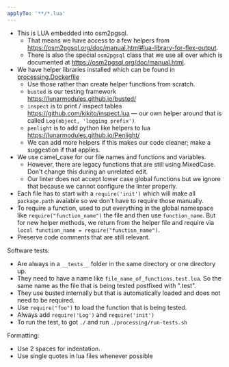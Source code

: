 ```yaml
---
applyTo: '**/*.lua'
---
```


- This is LUA embedded into osm2pgsql.
  - That means we have access to a few helpers from https://osm2pgsql.org/doc/manual.html#lua-library-for-flex-output.
  - There is also the special `osm2pgsql` class that we use all over which is documented at https://osm2pgsql.org/doc/manual.html.
- We have helper libraries installed which can be found in [processing.Dockerfile](../../processing.Dockerfile)
  - Use those rather than create helper functions from scratch.
  - `busted` is our testing framework https://lunarmodules.github.io/busted/
  - `inspect` is to print / inspect tables https://github.com/kikito/inspect.lua — our own helper around that is called `Log(object, 'logging prefix')`
  - `penlight` is to add python like helpers to lua https://lunarmodules.github.io/Penlight/
  - We can add more helpers if this makes our code cleaner; make a suggestion if that applies.
- We use camel_case for our file names and functions and variables.
  - However, there are legacy functions that are still using MixedCase. Don't change this during an unrelated edit.
  - Our linter does not accept lower case global functions but we ignore that because we cannot configure the linter properly.
- Each file has to start with a `require('init')` which will make all `package.path` avaiable so we don't have to require those manually.
- To require a function, used to put everything in the global namespace like `require("function_name")` the file and then use `function_name`. But for new helper methods, we return from the helper file and require via  `local function_name = require("function_name")`.
- Preserve code comments that are still relevant.

Software tests:
- Are always in a `__tests__` folder in the same directory or one directory up.
- They need to have a name like `file_name_of_functions.test.lua`. So the same name as the file that is being tested postfixed with ".test".
- They use busted internally but that is automatically loaded and does not need to be required.
- Use `require("foo")` to load the function that is being tested.
- Always add `require('Log')` and `require('init')`
- To run the test, to got `./` and run `./processing/run-tests.sh`

Formatting:
- Use 2 spaces for indentation.
- Use single quotes in lua files whenever possible
